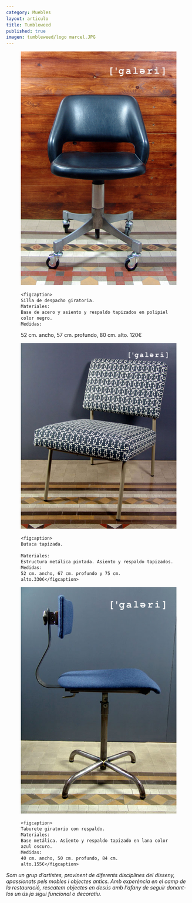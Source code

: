 ```yaml
---
category: Muebles
layout: articulo
title: Tumbleweed
published: true
imagen: tumbleweed/logo marcel.JPG
---
```


<div class="figure-group">

<figure>
	<a href="/images/tumbleweed/SILLA DE DESPACHO-WEB.jpg"><img src="/images/tumbleweed/SILLA DE DESPACHO-WEB.jpg" alt="image"></a>
	
	<figcaption>
    Silla de despacho giratoria.
   	Materiales: 
    Base de acero y asiento y respaldo tapizados en polipiel color negro. 
    Medidas:
   52 cm. ancho, 57 cm. profundo, 80 cm. alto. 120€
    </figcaption>
</figure>

<figure>
	<a href="/images/tumbleweed/BUTACA-WEB.jpg"><img src="/images/tumbleweed/BUTACA-WEB.jpg" alt="image"></a>
	
	<figcaption>
    Butaca tapizada.
    
    Materiales: 
    Estructura metálica pintada. Asiento y respaldo tapizados.
    Medidas:
    52 cm. ancho, 67 cm. profundo y 75 cm. alto.330€</figcaption>
</figure>

<figure>
	<a href="/images/tumbleweed/SILLA GIRATORIA-WEB.jpg"><img src="/images/tumbleweed/SILLA GIRATORIA-WEB.jpg" alt="image"></a>

	<figcaption>
    Taburete giratorio con respaldo.
 	Materiales: 
    Base metálica. Asiento y respaldo tapizado en lana color azul oscuro.
    Medidas: 
    40 cm. ancho, 50 cm. profundo, 84 cm. alto.155€</figcaption>
</figure>

</div>

_Som un grup d'artistes, provinent de diferents disciplines del disseny, apassionats pels mobles i objectes antics.
Amb experència en el camp de la restauració, rescatem objectes en desús amb l'afany de seguir donant-los un ús ja sigui funcional o decoratiu._

